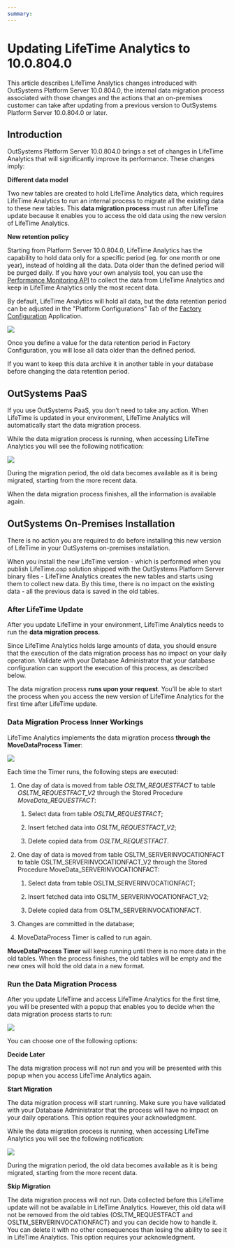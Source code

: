 ```yaml
---
summary: 
---
```


# Updating LifeTime Analytics to 10.0.804.0

This article describes LifeTime Analytics changes introduced with OutSystems Platform Server 10.0.804.0, the internal data migration process associated with those changes and the actions that an on-premises customer can take after updating from a previous version to OutSystems Platform Server 10.0.804.0 or later.

## Introduction

OutSystems Platform Server 10.0.804.0 brings a set of changes in LifeTime Analytics that will significantly improve its performance. These changes imply:

**Different data model**

Two new tables are created to hold LifeTime Analytics data, which requires LifeTime Analytics to run an internal process to migrate all the existing data to these new tables. This **data migration process** must run after LifeTime update because it enables you to access the old data using the new version of LifeTime Analytics.

**New retention policy**

Starting from Platform Server 10.0.804.0, LifeTime Analytics has the capability to hold data only for a specific period (eg. for one month or one year), instead of holding all the data. Data older than the defined period will be purged daily. If you have your own analysis tool, you can use the [Performance Monitoring API](https://success.outsystems.com/Documentation/11/Reference/OutSystems_APIs/PerformanceMonitoring_API) to collect the data from LifeTime Analytics and keep in LifeTime Analytics only the most recent data.

By default, LifeTime Analytics will hold all data, but the data retention period can be adjusted in the "Platform Configurations" Tab of the [Factory Configuration](https://www.outsystems.com/forge/25/) Application. 

![](images/updating-lifetime-analytics_0.png)

Once you define a value for the data retention period in Factory Configuration, you will lose all data older than the defined period.

If you want to keep this data archive it in another table in your database before changing the data retention period.

## OutSystems PaaS

If you use OutSystems PaaS, you don’t need to take any action. When LifeTime is updated in your environment, LifeTime Analytics will automatically start the data migration process.

While the data migration process is running, when accessing LifeTime Analytics you will see the following notification:

![](images/updating-lifetime-analytics_1.png)

During the migration period, the old data becomes available as it is being migrated, starting from the more recent data.

When the data migration process finishes, all the information is available again.

## OutSystems On-Premises Installation

There is no action you are required to do before installing this new version of LifeTime in your OutSystems on-premises installation.

When you install the new LifeTime version - which is performed when you publish LifeTime.osp solution shipped with the OutSystems Platform Server binary files - LifeTime Analytics creates the new tables and starts using them to collect new data. By this time, there is no impact on the existing data - all the previous data is saved in the old tables.

### After LifeTime Update

After you update LifeTime in your environment, LifeTime Analytics needs to run the **data migration process**.

Since LifeTime Analytics holds large amounts of data, you should ensure that the execution of the data migration process has no impact on your daily operation. Validate with your Database Administrator that your database configuration can support the execution of this process, as described below. 

The data migration process **runs upon your request**. You’ll be able to start the process when you access the new version of LifeTime Analytics for the first time after LifeTime update. 

### Data Migration Process Inner Workings

LifeTime Analytics implements the data migration process **through the MoveDataProcess Timer**:

![](images/updating-lifetime-analytics_2.png)

Each time the Timer runs, the following steps are executed:

1. One day of data is moved from table *OSLTM_REQUESTFACT* to table *OSLTM_REQUESTFACT_V2* through the Stored Procedure *MoveData_REQUESTFACT*:

    1. Select data from table *OSLTM_REQUESTFACT*;

    2. Insert fetched data into *OSLTM_REQUESTFACT_V2*;

    3. Delete copied data from *OSLTM_REQUESTFACT*.
 

2. One day of data is moved from table OSLTM_SERVERINVOCATIONFACT to table OSLTM_SERVERINVOCATIONFACT_V2 through the Stored Procedure MoveData_SERVERINVOCATIONFACT:

    1. Select data from table OSLTM_SERVERINVOCATIONFACT;

    2. Insert fetched data into OSLTM_SERVERINVOCATIONFACT_V2;

    3. Delete copied data from OSLTM_SERVERINVOCATIONFACT. 
 

3. Changes are committed in the database;
 

4. MoveDataProcess Timer is called to run again.

**MoveDataProcess Timer** will keep running until there is no more data in the old tables. When the process finishes, the old tables will be empty and the new ones will hold the old data in a new format.

### Run the Data Migration Process

After you update LifeTime and access LifeTime Analytics for the first time, you will be presented with a popup that enables you to decide when the data migration process starts to run:

![](images/updating-lifetime-analytics_3.png)

You can choose one of the following options:

**Decide Later**

The data migration process will not run and you will be presented with this popup when you access LifeTime Analytics again.

**Start Migration**

The data migration process will start running. Make sure you have validated with your Database Administrator that the process will have no impact on your daily operations. This option requires your acknowledgment.

While the data migration process is running, when accessing LifeTime Analytics you will see the following notification:

![](images/updating-lifetime-analytics_4.png)

During the migration period, the old data becomes available as it is being migrated, starting from the more recent data.

**Skip Migration**

The data migration process will not run. Data collected before this LifeTime update will not be available in LifeTime Analytics. However, this old data will not be removed from the old tables (OSLTM_REQUESTFACT and OSLTM_SERVERINVOCATIONFACT) and you can decide how to handle it. You can delete it with no other consequences than losing the ability to see it in LifeTime Analytics. This option requires your acknowledgment.

 

